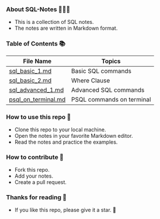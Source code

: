 ### About SQL-Notes 🚀👩‍🚀

- This is a collection of SQL notes.
- The notes are written in Markdown format.

### Table of Contents 📚

| File Name                                                                                                      | Topics                |
| -------------------------------------------------------------------------------------------------------------- | --------------------- |
| [sql_basic_1.md](https://github.com/burakboduroglu/Programming-Notes/blob/main/SQL-Notes/sql_basic_1.md)       | Basic SQL commands    |
| [sql_basic_2.md](https://github.com/burakboduroglu/Programming-Notes/blob/main/SQL-Notes/sql_basic_2.md)       | Where Clause          |
| [sql_advanced_1.md](https://github.com/burakboduroglu/Programming-Notes/blob/main/SQL-Notes/sql_advanced_1.md) | Advanced SQL commands |
| [psql_on_terminal.md](https://github.com/burakboduroglu/Programming-Notes/blob/main/SQL-Notes/psql_on_terminal.md)       | PSQL commands on terminal    |


### How to use this repo 🤔

- Clone this repo to your local machine.
- Open the notes in your favorite Markdown editor.
- Read the notes and practice the examples.

### How to contribute 🤝

- Fork this repo.
- Add your notes.
- Create a pull request.

### Thanks for reading 🙏

- If you like this repo, please give it a star. 🌟

